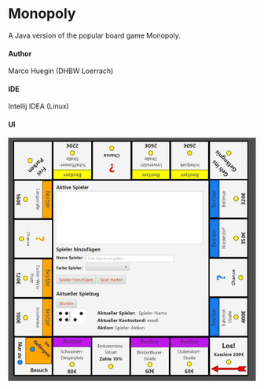 Monopoly
===================


A Java version of the popular board game Monopoly.

#### <i class="icon-pencil"></i>Author

Marco Huegin (DHBW Loerrach)

#### <i class="icon-upload"></i> IDE

Intellij IDEA (Linux)

#### UI
![alt text](https://raw.githubusercontent.com/marcohuegin95/Monopoly/master/src/com/ui_design.jpg)

